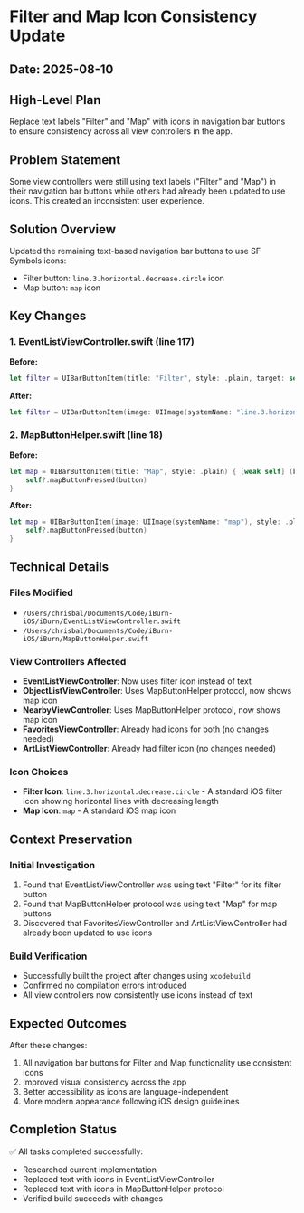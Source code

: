 # Filter and Map Icon Consistency Update

## Date: 2025-08-10

## High-Level Plan

Replace text labels "Filter" and "Map" with icons in navigation bar buttons to ensure consistency across all view controllers in the app.

## Problem Statement

Some view controllers were still using text labels ("Filter" and "Map") in their navigation bar buttons while others had already been updated to use icons. This created an inconsistent user experience.

## Solution Overview

Updated the remaining text-based navigation bar buttons to use SF Symbols icons:
- Filter button: `line.3.horizontal.decrease.circle` icon
- Map button: `map` icon

## Key Changes

### 1. EventListViewController.swift (line 117)
**Before:**
```swift
let filter = UIBarButtonItem(title: "Filter", style: .plain, target: self, action: #selector(filterButtonPressed(_:)))
```

**After:**
```swift
let filter = UIBarButtonItem(image: UIImage(systemName: "line.3.horizontal.decrease.circle"), style: .plain, target: self, action: #selector(filterButtonPressed(_:)))
```

### 2. MapButtonHelper.swift (line 18)
**Before:**
```swift
let map = UIBarButtonItem(title: "Map", style: .plain) { [weak self] (button) in
    self?.mapButtonPressed(button)
}
```

**After:**
```swift
let map = UIBarButtonItem(image: UIImage(systemName: "map"), style: .plain) { [weak self] (button) in
    self?.mapButtonPressed(button)
}
```

## Technical Details

### Files Modified
- `/Users/chrisbal/Documents/Code/iBurn-iOS/iBurn/EventListViewController.swift`
- `/Users/chrisbal/Documents/Code/iBurn-iOS/iBurn/MapButtonHelper.swift`

### View Controllers Affected
- **EventListViewController**: Now uses filter icon instead of text
- **ObjectListViewController**: Uses MapButtonHelper protocol, now shows map icon
- **NearbyViewController**: Uses MapButtonHelper protocol, now shows map icon
- **FavoritesViewController**: Already had icons for both (no changes needed)
- **ArtListViewController**: Already had filter icon (no changes needed)

### Icon Choices
- **Filter Icon**: `line.3.horizontal.decrease.circle` - A standard iOS filter icon showing horizontal lines with decreasing length
- **Map Icon**: `map` - A standard iOS map icon

## Context Preservation

### Initial Investigation
1. Found that EventListViewController was using text "Filter" for its filter button
2. Found that MapButtonHelper protocol was using text "Map" for map buttons
3. Discovered that FavoritesViewController and ArtListViewController had already been updated to use icons

### Build Verification
- Successfully built the project after changes using `xcodebuild`
- Confirmed no compilation errors introduced
- All view controllers now consistently use icons instead of text

## Expected Outcomes

After these changes:
1. All navigation bar buttons for Filter and Map functionality use consistent icons
2. Improved visual consistency across the app
3. Better accessibility as icons are language-independent
4. More modern appearance following iOS design guidelines

## Completion Status

✅ All tasks completed successfully:
- Researched current implementation
- Replaced text with icons in EventListViewController
- Replaced text with icons in MapButtonHelper protocol
- Verified build succeeds with changes